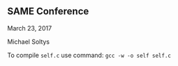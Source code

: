 ## SAME Conference
March 23, 2017

Michael Soltys

To compile `self.c` use command:
```gcc -w -o self self.c```
